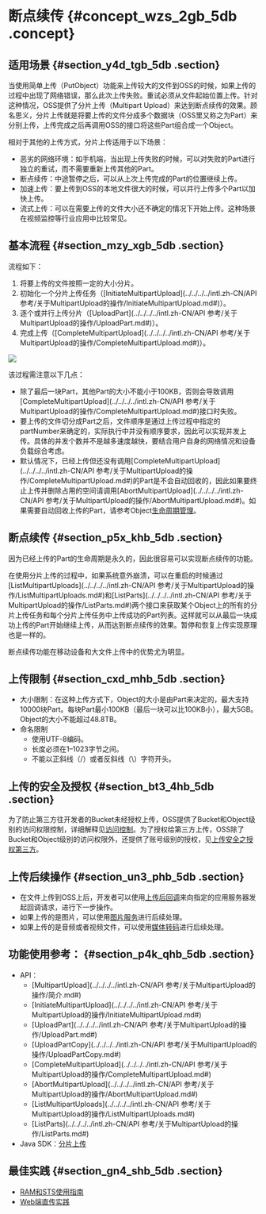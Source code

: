 # 断点续传 {#concept_wzs_2gb_5db .concept}

## 适用场景 {#section_y4d_tgb_5db .section}

当使用简单上传（PutObject）功能来上传较大的文件到OSS的时候，如果上传的过程中出现了网络错误，那么此次上传失败。重试必须从文件起始位置上传。针对这种情况，OSS提供了分片上传（Multipart Upload）来达到断点续传的效果。顾名思义，分片上传就是将要上传的文件分成多个数据块（OSS里又称之为Part）来分别上传，上传完成之后再调用OSS的接口将这些Part组合成一个Object。

相对于其他的上传方式，分片上传适用于以下场景：

-   恶劣的网络环境：如手机端，当出现上传失败的时候，可以对失败的Part进行独立的重试，而不需要重新上传其他的Part。
-   断点续传：中途暂停之后，可以从上次上传完成的Part的位置继续上传。
-   加速上传：要上传到OSS的本地文件很大的时候，可以并行上传多个Part以加快上传。
-   流式上传：可以在需要上传的文件大小还不确定的情况下开始上传。这种场景在视频监控等行业应用中比较常见。

## 基本流程 {#section_mzy_xgb_5db .section}

流程如下：

1.  将要上传的文件按照一定的大小分片。
2.  初始化一个分片上传任务（[InitiateMultipartUpload](../../../../intl.zh-CN/API 参考/关于MultipartUpload的操作/InitiateMultipartUpload.md#)）。
3.  逐个或并行上传分片（[UploadPart](../../../../intl.zh-CN/API 参考/关于MultipartUpload的操作/UploadPart.md#)）。
4.  完成上传（[CompleteMultipartUpload](../../../../intl.zh-CN/API 参考/关于MultipartUpload的操作/CompleteMultipartUpload.md#)）。

![](http://static-aliyun-doc.oss-cn-hangzhou.aliyuncs.com/assets/img/4363/15332033861058_zh-CN.png)

该过程需注意以下几点：

-   除了最后一块Part，其他Part的大小不能小于100KB，否则会导致调用[CompleteMultipartUpload](../../../../intl.zh-CN/API 参考/关于MultipartUpload的操作/CompleteMultipartUpload.md#)接口时失败。
-   要上传的文件切分成Part之后，文件顺序是通过上传过程中指定的partNumber来确定的，实际执行中并没有顺序要求，因此可以实现并发上传。具体的并发个数并不是越多速度越快，要结合用户自身的网络情况和设备负载综合考虑。
-   默认情况下，已经上传但还没有调用[CompleteMultipartUpload](../../../../intl.zh-CN/API 参考/关于MultipartUpload的操作/CompleteMultipartUpload.md#)的Part是不会自动回收的，因此如果要终止上传并删除占用的空间请调用[AbortMultipartUpload](../../../../intl.zh-CN/API 参考/关于MultipartUpload的操作/AbortMultipartUpload.md#)。如果需要自动回收上传的Part，请参考Object[生命周期管理](intl.zh-CN/开发指南/管理文件/管理对象生命周期.md#)。

## 断点续传 {#section_p5x_khb_5db .section}

因为已经上传的Part的生命周期是永久的，因此很容易可以实现断点续传的功能。

在使用分片上传的过程中，如果系统意外崩溃，可以在重启的时候通过[ListMultipartUploads](../../../../intl.zh-CN/API 参考/关于MultipartUpload的操作/ListMultipartUploads.md#)和[ListParts](../../../../intl.zh-CN/API 参考/关于MultipartUpload的操作/ListParts.md#)两个接口来获取某个Object上的所有的分片上传任务和每个分片上传任务中上传成功的Part列表。这样就可以从最后一块成功上传的Part开始继续上传，从而达到断点续传的效果。暂停和恢复上传实现原理也是一样的。

断点续传功能在移动设备和大文件上传中的优势尤为明显。

## 上传限制 {#section_cxd_mhb_5db .section}

-   大小限制：在这种上传方式下，Object的大小是由Part来决定的，最大支持10000块Part。每块Part最小100KB（最后一块可以比100KB小），最大5GB。Object的大小不能超过48.8TB。
-   命名限制
    -   使用UTF-8编码。
    -   长度必须在1–1023字节之间。
    -   不能以正斜线（/）或者反斜线（\\）字符开头。

## 上传的安全及授权 {#section_bt3_4hb_5db .section}

为了防止第三方往开发者的Bucket未经授权上传，OSS提供了Bucket和Object级别的访问权限控制，详细解释见[访问控制](intl.zh-CN/开发指南/访问与控制/访问控制.md#)。为了授权给第三方上传，OSS除了Bucket和Object级别的访问权限外，还提供了账号级别的授权，见[上传安全之授权第三方](intl.zh-CN/开发指南/上传文件/授权给第三方上传.md#)。

## 上传后续操作 {#section_un3_phb_5db .section}

-   在文件上传到OSS上后，开发者可以使用[上传后回调](intl.zh-CN/开发指南/上传文件/上传回调.md#)来向指定的应用服务器发起回调请求，进行下一步操作。
-   如果上传的是图片，可以使用[图片服务](intl.zh-CN/开发指南/图片服务.md#)进行后续处理。
-   如果上传的是音频或者视频文件，可以使用[媒体转码](intl.zh-CN/开发指南/云端数据处理.md#)进行后续处理。

## 功能使用参考： {#section_p4k_qhb_5db .section}

-   API：
    -   [MultipartUpload](../../../../intl.zh-CN/API 参考/关于MultipartUpload的操作/简介.md#)
    -   [InitiateMultipartUpload](../../../../intl.zh-CN/API 参考/关于MultipartUpload的操作/InitiateMultipartUpload.md#)
    -   [UploadPart](../../../../intl.zh-CN/API 参考/关于MultipartUpload的操作/UploadPart.md#)
    -   [UploadPartCopy](../../../../intl.zh-CN/API 参考/关于MultipartUpload的操作/UploadPartCopy.md#)
    -   [CompleteMultipartUpload](../../../../intl.zh-CN/API 参考/关于MultipartUpload的操作/CompleteMultipartUpload.md#)
    -   [AbortMultipartUpload](../../../../intl.zh-CN/API 参考/关于MultipartUpload的操作/AbortMultipartUpload.md#)
    -   [ListMultipartUploads](../../../../intl.zh-CN/API 参考/关于MultipartUpload的操作/ListMultipartUploads.md#)
    -   [ListParts](../../../../intl.zh-CN/API 参考/关于MultipartUpload的操作/ListParts.md#)
-   Java SDK：[分片上传](https://help.aliyun.com/document_detail/84786.html)

## 最佳实践 {#section_gn4_shb_5db .section}

-   [RAM和STS使用指南](../../../../intl.zh-CN/最佳实践/权限管理/权限管理概述.md#)
-   [Web端直传实践](../../../../intl.zh-CN/最佳实践/Web端直传实践/Web端直传实践简介.md#)

